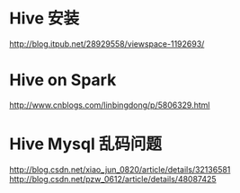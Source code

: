 # Hive 安装
<http://blog.itpub.net/28929558/viewspace-1192693/>
# Hive on Spark
<http://www.cnblogs.com/linbingdong/p/5806329.html>
# Hive Mysql 乱码问题
<http://blog.csdn.net/xiao_jun_0820/article/details/32136581>
<http://blog.csdn.net/pzw_0612/article/details/48087425>

